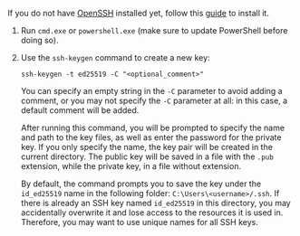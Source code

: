 If you do not have [OpenSSH](https://en.wikipedia.org/wiki/OpenSSH) installed yet, follow this [guide](https://learn.microsoft.com/en-us/windows-server/administration/openssh/openssh_install_firstuse?tabs=gui) to install it.

1. Run `cmd.exe` or `powershell.exe` (make sure to update PowerShell before doing so).
1. Use the `ssh-keygen` command to create a new key:

    ```shell
    ssh-keygen -t ed25519 -C "<optional_comment>"
    ```

    You can specify an empty string in the `-C` parameter to avoid adding a comment, or you may not specify the `-C` parameter at all: in this case, a default comment will be added.

    After running this command, you will be prompted to specify the name and path to the key files, as well as enter the password for the private key. If you only specify the name, the key pair will be created in the current directory. The public key will be saved in a file with the `.pub` extension, while the private key, in a file without extension.

    By default, the command prompts you to save the key under the `id_ed25519` name in the following folder: `C:\Users\<username>/.ssh`. If there is already an SSH key named `id_ed25519` in this directory, you may accidentally overwrite it and lose access to the resources it is used in. Therefore, you may want to use unique names for all SSH keys.